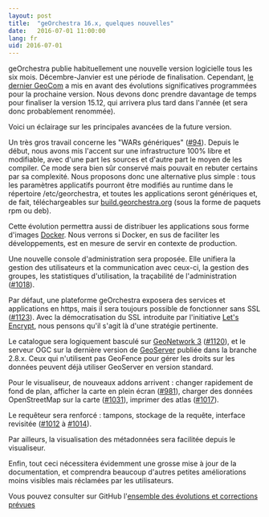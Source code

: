 ```yaml
---
layout: post
title:  "geOrchestra 16.x, quelques nouvelles"
date:   2016-07-01 11:00:00
lang: fr
uid: 2016-07-01
---
```


geOrchestra publie habituellement une nouvelle version logicielle tous les six mois. Décembre-Janvier est une période de finalisation. Cependant, [le dernier GeoCom](/blog/2015/07/01/geocom2015-compte-rendu/) a mis en avant des évolutions significatives programmées pour la prochaine version. Nous devons donc prendre davantage de temps pour finaliser la version 15.12, qui arrivera plus tard dans l'année (et sera donc probablement renommée).

Voici un éclairage sur les principales avancées de la future version.

<!--more-->

Un très gros travail concerne les "WARs génériques" ([#94](https://github.com/georchestra/georchestra/issues/94)). Depuis le début, nous avons mis l'accent sur une infrastructure 100% libre et modifiable, avec d'une part les sources et d'autre part le moyen de les compiler. Ce mode sera bien sûr conservé mais pouvait en rebuter certains par sa complexité. Nous proposons donc une alternative plus simple : tous les paramètres applicatifs pourront être modifiés au runtime dans le répertoire /etc/georchestra, et toutes les applications seront génériques et, de fait, téléchargeables sur [build.georchestra.org](http://build.georchestra.org/) (sous la forme de paquets rpm ou deb).

Cette évolution permettra aussi de distribuer les applications sous forme d'images [Docker](http://www.docker.com/). Nous verrons si Docker, en sus de faciliter les développements, est en mesure de servir en contexte de production.

Une nouvelle console d'administration sera proposée. Elle unifiera la gestion des utilisateurs et la communication avec ceux-ci, la gestion des groupes, les statistiques d'utilisation, la traçabilité de l'administration ([#1018](https://github.com/georchestra/georchestra/issues/1018)).

Par défaut, une plateforme geOrchestra exposera des services et applications en https, mais il sera toujours possible de fonctionner sans SSL ([#1123](https://github.com/georchestra/georchestra/issues/1123)). Avec la démocratisation du SSL introduite par l'initiative [Let's Encrypt](https://letsencrypt.org/), nous pensons qu'il s'agit là d'une stratégie pertinente.

Le catalogue sera logiquement basculé sur [GeoNetwork 3](http://geonetwork-opensource.org/) ([#1120](https://github.com/georchestra/georchestra/issues/1120)), et le serveur OGC sur la dernière version de [GeoServer](http://geoserver.org) publiée dans la branche 2.8.x. Ceux qui n'utilisent pas GeoFence pour gérer les droits sur les données peuvent déjà utiliser GeoServer en version standard.

Pour le visualiseur, de nouveaux addons arrivent : changer rapidement de fond de plan, afficher la carte en plein écran ([#981](https://github.com/georchestra/georchestra/issues/981)), charger des données OpenStreetMap sur la carte ([#1031](https://github.com/georchestra/georchestra/issues/1031)), imprimer des atlas ([#1017](https://github.com/georchestra/georchestra/issues/1017)). 

Le requêteur sera renforcé : tampons, stockage de la requête, interface revisitée ([#1012](https://github.com/georchestra/georchestra/issues/1012) à [#1014](https://github.com/georchestra/georchestra/issues/1014)).

Par ailleurs, la visualisation des métadonnées sera facilitée depuis le visualiseur.

Enfin, tout ceci nécessitera évidemment une grosse mise à jour de la documentation, et comprendra beaucoup d'autres petites améliorations moins visibles mais réclamées par les utilisateurs.

Vous pouvez consulter sur GitHub l'[ensemble des évolutions et corrections prévues](https://github.com/georchestra/georchestra/issues?q=is%3Aissue+milestone%3A15.12)
